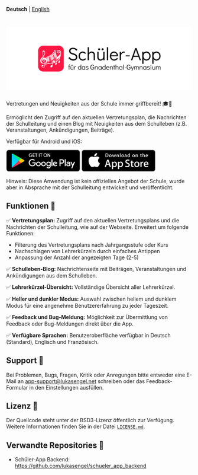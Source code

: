 **Deutsch** | [English](README_en.md)

<h1 align="center">
    <img alt="Logo" src=".github/github_banner_app.png" width="600">
</h1>

Vertretungen und Neuigkeiten aus der Schule immer griffbereit! 🎓🏫

Ermöglicht den Zugriff auf den aktuellen Vertretungsplan, die Nachrichten der Schulleitung und einen Blog mit Neuigkeiten aus dem Schulleben (z.B. Veranstaltungen, Ankündigungen, Beiträge).

Verfügbar für Android und iOS:

[<img alt="Get_it_on_Google_Play_Badge" src=".github/google_play_badge.png" width="200"/>](https://play.google.com/store/apps/details?id=de.gnadenthalgymnasium.schueler_app) [<img alt="Download_on_the_App_Store_Badge" src=".github/app_store_badge.png" width="200"/>](https://apps.apple.com/us/app/id6443437309)

Hinweis: Diese Anwendung ist kein offizielles Angebot der Schule, wurde aber in Absprache mit der Schulleitung entwickelt und veröffentlicht.

## Funktionen 🚀
✅ **Vertretungsplan:**
Zugriff auf den aktuellen Vertretungsplans und die Nachrichten der Schulleitung, wie auf der Webseite. Erweitert um folgende Funktionen:

- Filterung des Vertretungsplans nach Jahrgangsstufe oder Kurs
- Nachschlagen von Lehrerkürzeln durch einfaches Antippen
- Anpassung der Anzahl der angezeigten Tage (2-5)

✅ **Schulleben-Blog:**
Nachrichtenseite mit Beiträgen, Veranstaltungen und Ankündigungen aus dem Schulleben.

✅ **Lehrerkürzel-Übersicht:**
Vollständige Übersicht aller Lehrerkürzel.

✅ **Heller und dunkler Modus:**
Auswahl zwischen hellem und dunklem Modus für eine angenehme Benutzererfahrung zu jeder Tageszeit.

✅ **Feedback und Bug-Meldung:**
Möglichkeit zur Übermittlung von Feedback oder Bug-Meldungen direkt über die App.

✅ **Verfügbare Sprachen:**
Benutzeroberfläche verfügbar in Deutsch (Standard), Englisch und Französisch.

## Support 🚩
Bei Problemen, Bugs, Fragen, Kritik oder Anregungen bitte entweder eine E-Mail an app-support@lukasengel.net schreiben oder das Feedback-Formular in den Einstellungen ausfüllen.

## Lizenz 📜
Der Quellcode steht unter der BSD3-Lizenz öffentlich zur Verfügung. Weitere Informationen finden Sie in der Datei [`LICENSE.md`](LICENSE.md).

## Verwandte Repositories 🔗
- Schüler-App Backend: https://github.com/lukasengel/schueler_app_backend